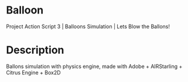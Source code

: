 # Balloon
Project Action Script 3 | Balloons Simulation | Lets Blow the Ballons!

# Description
Ballons simulation with physics engine, made with Adobe + AIRStarling + Citrus Engine + Box2D

